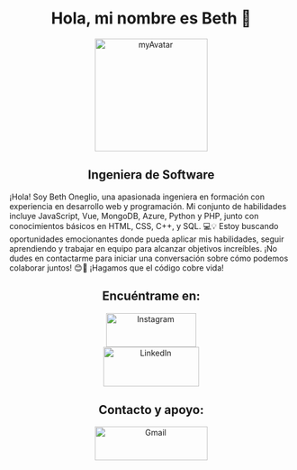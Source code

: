 <h1 style="text-align: center;">Hola, mi nombre es Beth 🧐</h1>
<div style="text-align: center;"><a href="https://imgbb.com/"><img style="width: 200px; height: 200px;" src="https://i.ibb.co/p1Vgdpj/myAvatar.png" alt="myAvatar" border="0" /></a></div>
<h2 style="text-align: center;">Ingeniera de Software</h2>
<p>&iexcl;Hola! Soy Beth Oneglio, una apasionada ingeniera en formaci&oacute;n con experiencia en desarrollo web y programaci&oacute;n. Mi conjunto de habilidades incluye JavaScript, Vue, MongoDB, Azure, Python y PHP, junto con conocimientos b&aacute;sicos en HTML, CSS, C++, y SQL. 💻💡 Estoy buscando oportunidades emocionantes donde pueda aplicar mis habilidades, seguir aprendiendo y trabajar en equipo para alcanzar objetivos incre&iacute;bles. &iexcl;No dudes en contactarme para iniciar una conversaci&oacute;n sobre c&oacute;mo podemos colaborar juntos! 😊🚀 &iexcl;Hagamos que el c&oacute;digo cobre vida!</p>
<h2 style="text-align: center;">Encu&eacute;ntrame en:</h2>
<div style="text-align: center;"><a href="https://www.instagram.com/bethnlg/"><img style="width: 160px; height: 60px;" src="https://i.ibb.co/FVftDGQ/image-removebg-preview-5.png" alt="Instagram" border="0" /></a> 
</br>
<a href="https://www.linkedin.com/in/beth-oneglio-4968b1248/"><img style="width: 170px; height: 70px;" src="https://i.ibb.co/vQJCHYv/image-removebg-preview-6.png" alt="LinkedIn" border="0" /></a></div>
<h2 style="text-align: center;">Contacto y apoyo:</h2>
<div style="text-align: center;"><a href="https://gmail.com/"><img style="width: 200px; height: 60px;" src="https://i.ibb.co/y4vsgvq/image-removebg-preview-4-removebg-preview.png" alt="Gmail" border="0" /></a></div>

